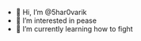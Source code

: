 - 👋 Hi, I’m @5har0varik
- 👀 I’m interested in pease
- 🌱 I’m currently learning how to fight

<!---
5har0varik/5har0varik is a ✨ special ✨ repository because its `README.md` (this file) appears on your GitHub profile.
You can click the Preview link to take a look at your changes.
--->
